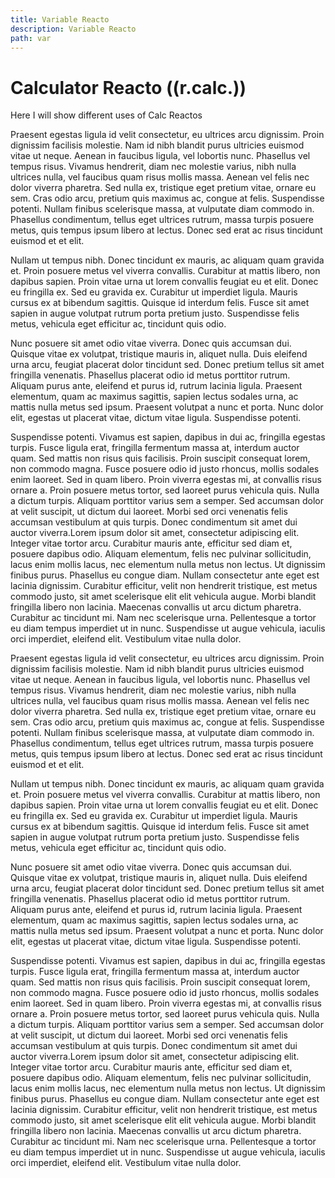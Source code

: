 ```yaml
---
title: Variable Reacto
description: Variable Reacto
path: var
---
```


# Calculator Reacto ((r.calc.))

Here I will show different uses of Calc Reactos



Praesent egestas ligula id velit consectetur, eu ultrices arcu dignissim. Proin dignissim facilisis molestie. Nam id nibh blandit purus ultricies euismod vitae ut neque. Aenean in faucibus ligula, vel lobortis nunc. Phasellus vel tempus risus. Vivamus hendrerit, diam nec molestie varius, nibh nulla ultrices nulla, vel faucibus quam risus mollis massa. Aenean vel felis nec dolor viverra pharetra. Sed nulla ex, tristique eget pretium vitae, ornare eu sem. Cras odio arcu, pretium quis maximus ac, congue at felis. Suspendisse potenti. Nullam finibus scelerisque massa, at vulputate diam commodo in. Phasellus condimentum, tellus eget ultrices rutrum, massa turpis posuere metus, quis tempus ipsum libero at lectus. Donec sed erat ac risus tincidunt euismod et et elit.

Nullam ut tempus nibh. Donec tincidunt ex mauris, ac aliquam quam gravida et. Proin posuere metus vel viverra convallis. Curabitur at mattis libero, non dapibus sapien. Proin vitae urna ut lorem convallis feugiat eu et elit. Donec eu fringilla ex. Sed eu gravida ex. Curabitur ut imperdiet ligula. Mauris cursus ex at bibendum sagittis. Quisque id interdum felis. Fusce sit amet sapien in augue volutpat rutrum porta pretium justo. Suspendisse felis metus, vehicula eget efficitur ac, tincidunt quis odio.

Nunc posuere sit amet odio vitae viverra. Donec quis accumsan dui. Quisque vitae ex volutpat, tristique mauris in, aliquet nulla. Duis eleifend urna arcu, feugiat placerat dolor tincidunt sed. Donec pretium tellus sit amet fringilla venenatis. Phasellus placerat odio id metus porttitor rutrum. Aliquam purus ante, eleifend et purus id, rutrum lacinia ligula. Praesent elementum, quam ac maximus sagittis, sapien lectus sodales urna, ac mattis nulla metus sed ipsum. Praesent volutpat a nunc et porta. Nunc dolor elit, egestas ut placerat vitae, dictum vitae ligula. Suspendisse potenti.

Suspendisse potenti. Vivamus est sapien, dapibus in dui ac, fringilla egestas turpis. Fusce ligula erat, fringilla fermentum massa at, interdum auctor quam. Sed mattis non risus quis facilisis. Proin suscipit consequat lorem, non commodo magna. Fusce posuere odio id justo rhoncus, mollis sodales enim laoreet. Sed in quam libero. Proin viverra egestas mi, at convallis risus ornare a. Proin posuere metus tortor, sed laoreet purus vehicula quis. Nulla a dictum turpis. Aliquam porttitor varius sem a semper. Sed accumsan dolor at velit suscipit, ut dictum dui laoreet. Morbi sed orci venenatis felis accumsan vestibulum at quis turpis. Donec condimentum sit amet dui auctor viverra.Lorem ipsum dolor sit amet, consectetur adipiscing elit. Integer vitae tortor arcu. Curabitur mauris ante, efficitur sed diam et, posuere dapibus odio. Aliquam elementum, felis nec pulvinar sollicitudin, lacus enim mollis lacus, nec elementum nulla metus non lectus. Ut dignissim finibus purus. Phasellus eu congue diam. Nullam consectetur ante eget est lacinia dignissim. Curabitur efficitur, velit non hendrerit tristique, est metus commodo justo, sit amet scelerisque elit elit vehicula augue. Morbi blandit fringilla libero non lacinia. Maecenas convallis ut arcu dictum pharetra. Curabitur ac tincidunt mi. Nam nec scelerisque urna. Pellentesque a tortor eu diam tempus imperdiet ut in nunc. Suspendisse ut augue vehicula, iaculis orci imperdiet, eleifend elit. Vestibulum vitae nulla dolor.

Praesent egestas ligula id velit consectetur, eu ultrices arcu dignissim. Proin dignissim facilisis molestie. Nam id nibh blandit purus ultricies euismod vitae ut neque. Aenean in faucibus ligula, vel lobortis nunc. Phasellus vel tempus risus. Vivamus hendrerit, diam nec molestie varius, nibh nulla ultrices nulla, vel faucibus quam risus mollis massa. Aenean vel felis nec dolor viverra pharetra. Sed nulla ex, tristique eget pretium vitae, ornare eu sem. Cras odio arcu, pretium quis maximus ac, congue at felis. Suspendisse potenti. Nullam finibus scelerisque massa, at vulputate diam commodo in. Phasellus condimentum, tellus eget ultrices rutrum, massa turpis posuere metus, quis tempus ipsum libero at lectus. Donec sed erat ac risus tincidunt euismod et et elit.

Nullam ut tempus nibh. Donec tincidunt ex mauris, ac aliquam quam gravida et. Proin posuere metus vel viverra convallis. Curabitur at mattis libero, non dapibus sapien. Proin vitae urna ut lorem convallis feugiat eu et elit. Donec eu fringilla ex. Sed eu gravida ex. Curabitur ut imperdiet ligula. Mauris cursus ex at bibendum sagittis. Quisque id interdum felis. Fusce sit amet sapien in augue volutpat rutrum porta pretium justo. Suspendisse felis metus, vehicula eget efficitur ac, tincidunt quis odio.

Nunc posuere sit amet odio vitae viverra. Donec quis accumsan dui. Quisque vitae ex volutpat, tristique mauris in, aliquet nulla. Duis eleifend urna arcu, feugiat placerat dolor tincidunt sed. Donec pretium tellus sit amet fringilla venenatis. Phasellus placerat odio id metus porttitor rutrum. Aliquam purus ante, eleifend et purus id, rutrum lacinia ligula. Praesent elementum, quam ac maximus sagittis, sapien lectus sodales urna, ac mattis nulla metus sed ipsum. Praesent volutpat a nunc et porta. Nunc dolor elit, egestas ut placerat vitae, dictum vitae ligula. Suspendisse potenti.

Suspendisse potenti. Vivamus est sapien, dapibus in dui ac, fringilla egestas turpis. Fusce ligula erat, fringilla fermentum massa at, interdum auctor quam. Sed mattis non risus quis facilisis. Proin suscipit consequat lorem, non commodo magna. Fusce posuere odio id justo rhoncus, mollis sodales enim laoreet. Sed in quam libero. Proin viverra egestas mi, at convallis risus ornare a. Proin posuere metus tortor, sed laoreet purus vehicula quis. Nulla a dictum turpis. Aliquam porttitor varius sem a semper. Sed accumsan dolor at velit suscipit, ut dictum dui laoreet. Morbi sed orci venenatis felis accumsan vestibulum at quis turpis. Donec condimentum sit amet dui auctor viverra.Lorem ipsum dolor sit amet, consectetur adipiscing elit. Integer vitae tortor arcu. Curabitur mauris ante, efficitur sed diam et, posuere dapibus odio. Aliquam elementum, felis nec pulvinar sollicitudin, lacus enim mollis lacus, nec elementum nulla metus non lectus. Ut dignissim finibus purus. Phasellus eu congue diam. Nullam consectetur ante eget est lacinia dignissim. Curabitur efficitur, velit non hendrerit tristique, est metus commodo justo, sit amet scelerisque elit elit vehicula augue. Morbi blandit fringilla libero non lacinia. Maecenas convallis ut arcu dictum pharetra. Curabitur ac tincidunt mi. Nam nec scelerisque urna. Pellentesque a tortor eu diam tempus imperdiet ut in nunc. Suspendisse ut augue vehicula, iaculis orci imperdiet, eleifend elit. Vestibulum vitae nulla dolor.
